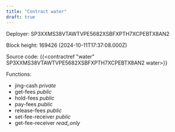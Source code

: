 ```yaml
---
title: "Contract water"
draft: true
---
```

Deployer: SP3XXMS38VTAWTVPE5682XSBFXPTH7XCPEBTX8AN2


 



Block height: 169426 (2024-10-11T17:37:08.000Z)

Source code: {{<contractref "water" SP3XXMS38VTAWTVPE5682XSBFXPTH7XCPEBTX8AN2 water>}}

Functions:

* jing-cash _private_
* get-fees _public_
* hold-fees _public_
* pay-fees _public_
* release-fees _public_
* set-fee-receiver _public_
* get-fee-receiver _read_only_
